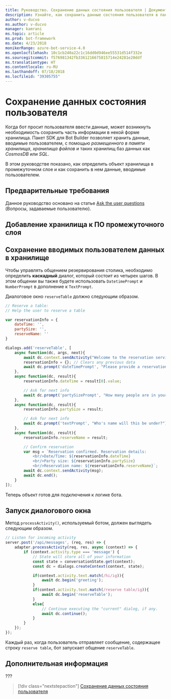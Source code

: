 ```yaml
---
title: Руководство. Сохранение данных состояния пользователя | Документация Майкрософт
description: Узнайте, как сохранить данные состояния пользователя в пакете SDK для Bot Builder.
author: v-ducvo
ms.author: v-ducvo
manager: kamrani
ms.topic: article
ms.prod: bot-framework
ms.date: 4/23/2018
monikerRange: azure-bot-service-4.0
ms.openlocfilehash: 10c1cb240a22c1c16dd0d946ee55531d514f332e
ms.sourcegitcommit: f576981342fb3361216675815714e24281e20ddf
ms.translationtype: HT
ms.contentlocale: ru-RU
ms.lasthandoff: 07/18/2018
ms.locfileid: "39305755"
---
```

# <a name="save-user-state-data"></a>Сохранение данных состояния пользователя

Когда бот просит пользователя ввести данные, может возникнуть необходимость сохранить часть информации в некой форме хранилища. Пакет SDK для Bot Builder позволяет хранить данные, вводимые пользователем, с помощью *размещенного в памяти хранилища*, *хранилища файлов* и таких хранилищ баз данных как *CosmosDB* или *SQL*. 

В этом руководстве показано, как определить объект хранилища в промежуточном слое и как сохранить в нем данные, вводимые пользователем.

## <a name="prequisite"></a>Предварительные требования 

Данное руководство основано на статье [Ask the user questions](bot-builder-tutorial-waterfall.md) (Вопросы, задаваемые пользователю).

## <a name="add-storage-to-middleware-layer"></a>Добавление хранилища к ПО промежуточного слоя


## <a name="save-user-input-to-storage"></a>Сохранение вводимых пользователем данных в хранилище

Чтобы управлять общением резервирования столика, необходимо определить **каскадный** диалог, который состоит из четырех шагов. В этом общении вы также будете использовать `DatetimePrompt` и `NumberPrompt` в дополнение к `TextPrompt`.

Диалоговое окно `reserveTable` должно следующим образом.

```javascript
// Reserve a table:
// Help the user to reserve a table

var reservationInfo = {
    dateTime: '',
    partySize: '',
    reserveName: ''
}

dialogs.add('reserveTable', [
    async function(dc, args, next){
        await dc.context.sendActivity("Welcome to the reservation service.");
        reservationInfo = {}; // Clears any previous data
        await dc.prompt('dateTimePrompt', "Please provide a reservation date and time.");
    },
    async function(dc, result){
        reservationInfo.dateTime = result[0].value;

        // Ask for next info
        await dc.prompt('partySizePrompt', "How many people are in your party?");
    },
    async function(dc, result){
        reservationInfo.partySize = result;

        // Ask for next info
        await dc.prompt('textPrompt', "Who's name will this be under?");
    },
    async function(dc, result){
        reservationInfo.reserveName = result;

        // Confirm reservation
        var msg = `Reservation confirmed. Reservation details: 
            <br/>Date/Time: ${reservationInfo.dateTime} 
            <br/>Party size: ${reservationInfo.partySize} 
            <br/>Reservation name: ${reservationInfo.reserveName}`;
        await dc.context.sendActivity(msg);
        await dc.end();
    }
]);

```

Теперь объект готов для подключения к логике бота.

## <a name="start-the-dialog"></a>Запуск диалогового окна

Метод `processActivity()`, используемый ботом, должен выглядеть следующим образом.

```javascript
// Listen for incoming activity 
server.post('/api/messages', (req, res) => {
    adapter.processActivity(req, res, async (context) => {
        if (context.activity.type === 'message') {
            // State will store all of your information 
            const state = conversationState.get(context);
            const dc = dialogs.createContext(context, state);

            if(context.activity.text.match(/hi/ig)){
                await dc.begin('greeting');
            }
            if(context.activity.text.match(/reserve table/ig)){
                await dc.begin('reserveTable');
            }
            else{
                // Continue executing the "current" dialog, if any.
                await dc.continue();
            }
        }
    });
});
```

Каждый раз, когда пользователь отправляет сообщение, содержащее строку `reserve table`, бот запускает общение `reserveTable`.

## <a name="next-steps"></a>Дополнительная информация

??? 

> [!div class="nextstepaction"]
> [Сохранение данных состояния пользователя](bot-builder-tutorial-save-data.md)
